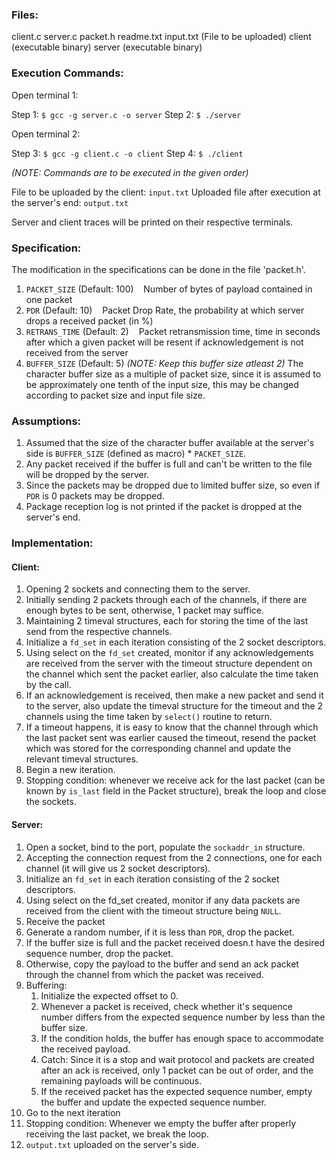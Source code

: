 
### Files:

client.c
server.c
packet.h
readme.txt
input.txt (File to be uploaded)
client (executable binary)
server (executable binary)

### Execution Commands:

Open terminal 1:

Step 1: `$ gcc -g server.c -o server`
Step 2: `$ ./server`

Open terminal 2:

Step 3: `$ gcc -g client.c -o client`
Step 4: `$ ./client`

_(NOTE: Commands are to be executed in the given order)_

File to be uploaded by the client: `input.txt`
Uploaded file after execution at the server's end: `output.txt`

Server and client traces will be printed on their respective terminals.

### Specification:  			

The modification in the specifications can be done in the file 'packet.h'.

1. `PACKET_SIZE` (Default: 100)
   Number of bytes of payload contained in one packet 		
2. `PDR` (Default: 10)
   Packet Drop Rate, the probability at which server drops a received packet (in %)
3. `RETRANS_TIME` (Default: 2)
   Packet retransmission time, time in seconds after which a given packet will be resent if acknowledgement is not received from the server
4. `BUFFER_SIZE` (Default: 5) *(NOTE: Keep this buffer size atleast 2)*
   The character buffer size as a multiple of packet size, since it is assumed to be approximately one tenth of the input size, this may be changed according to packet size and input file size.
   
### Assumptions:

1. Assumed that the size of the character buffer available at the server's side is `BUFFER_SIZE` (defined as macro) * `PACKET_SIZE`.
2. Any packet received if the buffer is full and can't be written to the file will be dropped by the server.
3. Since the packets may be dropped due to limited buffer size, so even if `PDR` is 0 packets may be dropped.
4. Package reception log is not printed if the packet is dropped at the server's end.

### Implementation:

#### Client: 
1. Opening 2 sockets and connecting them to the server.
2. Initially sending 2 packets through each of the channels, if there are enough bytes to be sent, otherwise, 1 packet may suffice.
3. Maintaining 2 timeval structures, each for storing the time of the last send from the respective channels.
4. Initialize a `fd_set` in each iteration consisting of the 2 socket descriptors.
5. Using select on the `fd_set` created, monitor if any acknowledgements are received from the server with the timeout structure dependent on the channel which sent the packet earlier, also calculate the time taken by the call.
6. If an acknowledgement is received, then make a new packet and send it to the server, also update the timeval structure for the timeout and the 2 channels using the time taken by `select()` routine to return.
7. If a timeout happens, it is easy to know that the channel through which the last packet sent was earlier caused the timeout, resend the packet which was stored for the corresponding channel and update the relevant timeval structures.
8. Begin a new iteration.
9. Stopping condition: whenever we receive ack for the last packet (can be known by `is_last` field in the Packet structure), break the loop and close the sockets.

#### Server:
1. Open a socket, bind to the port, populate the `sockaddr_in` structure.
2. Accepting the connection request from the 2 connections, one for each channel (it will give us 2 socket descriptors).
3. Initialize an `fd_set` in each iteration consisting of the 2 socket descriptors.
4. Using select on the fd_set created, monitor if any data packets are received from the client with the timeout structure being `NULL`.
5. Receive the packet 
6. Generate a random number, if it is less than `PDR`, drop the packet.
7. If the buffer size is full and the packet received doesn.t have the desired sequence number, drop the packet.
8. Otherwise, copy the payload to the buffer and send an ack packet through the channel from which the packet was received.
6. Buffering: 
    1. Initialize the expected offset to 0.
    2. Whenever a packet is received, check whether it's sequence number differs from the expected sequence number by less than the buffer size.
    3. If the condition holds, the buffer has enough space to accommodate the received payload.
    4. Catch: Since it is a stop and wait protocol and packets are created after an ack is received, only 1 packet can be out of order, and the remaining payloads will be continuous.
    5. If the received packet has the expected sequence number, empty the buffer and update the expected sequence number.
7. Go to the next iteration
8. Stopping condition: Whenever we empty the buffer after properly receiving the last packet, we break the loop. 
9. `output.txt` uploaded on the server's side.
